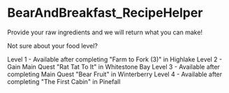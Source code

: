 # BearAndBreakfast_RecipeHelper

Provide your raw ingredients and we will return what you can make!

Not sure about your food level?

Level 1 - Available after completing "Farm to Fork (3)" in Highlake
Level 2 - Gain Main Quest "Rat Tat To It" in Whitestone Bay
Level 3 - Available after completing Main Quest "Bear Fruit" in Winterberry
Level 4 - Available after completing "The First Cabin" in Pinefall
